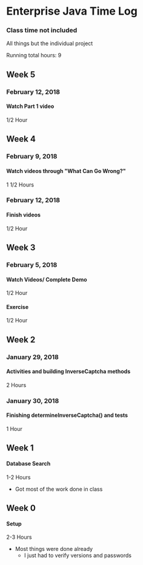 # Enterprise Java Time Log
### Class time not included
All things but the individual project

Running total hours: 9

## Week 5
### February 12, 2018
#### Watch Part 1 video
1/2 Hour

## Week 4
### February 9, 2018
#### Watch videos through "What Can Go Wrong?"
1 1/2 Hours

### February 12, 2018
#### Finish videos
1/2 Hour

## Week 3
### February 5, 2018
#### Watch Videos/ Complete Demo
1/2 Hour

#### Exercise
1/2 Hour

## Week 2
### January 29, 2018
#### Activities and building InverseCaptcha methods
2 Hours

### January 30, 2018
#### Finishing determineInverseCaptcha() and tests
1 Hour

## Week 1
#### Database Search
1-2 Hours
* Got most of the work done in class

## Week 0
#### Setup
2-3 Hours
* Most things were done already
    * I just had to verify versions and passwords